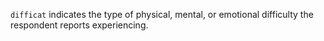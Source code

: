 `difficat` indicates the type of physical, mental, or emotional difficulty the respondent reports experiencing.

